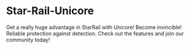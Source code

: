 # Star-Rail-Unicore
Get a really huge advantage in StarRail with Unicore! Become invincible! Reliable protection against detection. Check out the features and join our community today!
